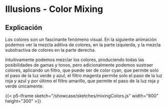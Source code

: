 # Illusions - Color Mixing

## Explicación

Los colores son un fascinante fenómeno visual.
En la siguiente animación podemos ver la mezcla aditiva de colores, en la parte izquierda, y la mezcla substractiva de colores en la parte derecha.

Intuitivamente podemos mezclar los colores, produciendo todas las posibilidades de gamas y tonos, pero adicionalmente podemos sustraer colores, aplicando un filtro, que puede ser de color cyan, que permite solo el paso de la luz verde y azul, el filtro magenta permite solo el paso de la luz roja y azul y por último el filtro amarillo, que permite el paso de la luz roja y verde únicamente.

{{< p5-iframe sketch="/showcase/sketches/mixingColors.js" width="600" height="300" >}}